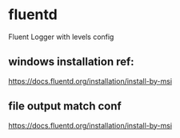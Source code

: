 # fluentd
Fluent Logger with levels config

## windows installation ref:
https://docs.fluentd.org/installation/install-by-msi


## file output match conf
https://docs.fluentd.org/installation/install-by-msi

